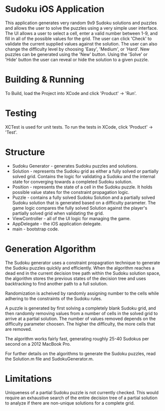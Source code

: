 Sudoku iOS Application
======================

This application generates very random 9x9 Sudoku solutions and puzzles and allows the user to solve the puzzles using a 
very simple user interface. The UI allows a user to select a cell, enter a valid number between 1-9, and fill in all
of the possible values for the grid. The user can click 'Check' to validate the current supplied values against the
solution. The user can also change the difficulty level by choosing 'Easy', 'Medium', or 'Hard'. New puzzles can be 
generated using the 'New' button. Using the 'Solve' or 'Hide' button the user can reveal or hide the solution to a
given puzzle.

Building & Running
==================

To Build, load the Project into XCode and click 'Product' -> 'Run'.
 
Testing
=======

XCTest is used for unit tests. To run the tests in XCode, click 'Product' -> 'Test'.

Structure
=========

* Sudoku Generator - generates Sudoku puzzles and solutions.
* Solution - represents the Sudoku grid as either a fully solved or partially solved grid. Contains the logic for validating
 a Sudoku and the internal state for converging towards a completed Sudoku solution.
* Position - represents the state of a cell in the Sudoku puzzle. It holds possible value states for the constraint propagation
 logic.
* Puzzle - contains a fully solved Sudoku Solution and a partially solved Sudoku solution that is generated based on a difficulty
 parameter. The game logic compares the fully solved Solution against the player's partially solved grid when validating the
 grid.
* ViewController - all of the UI logic for managing the game.
* AppDelegate - the iOS application delegate.
* main - bootstrap code.

Generation Algorithm
====================

The Sudoku generator uses a constraint propagration technique to generate the Sudoku puzzles quickly and efficiently.
When the algorithm reaches a dead end in the current decision tree path within the Sudoku solution space, the algorithm
stores the previous states of the decision tree and uses backtracking to find another path to a full solution. 

Randomization is acheived by randomly assigning number to the cells while adhering to the constraints of the Sudoku rules.

A puzzle is generated by first solving a completely blank Sudoku grid, and then randomly removing values from a number of 
cells in the solved grid to arrive at a partial solution. The number of values removed depends on the difficulty parameter
choosen. The higher the difficulty, the more cells that are removed.

The algorithm works fairly fast, generating roughly 25-40 Sudokus per second on a 2012 MacBook Pro.

For further details on the algorithms to generate the Sudoku puzzles, read the Solution.m file and SudokuGenerator.m.

Limitations
===========

Uniqueness of a partial Sudoku puzzle is not currently checked. This would require an exhaustive search of the entire 
decision tree of a partial solution to analyze if there are non-unique solutions for a complete grid.
